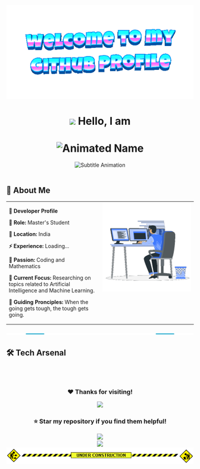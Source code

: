 <div align = "center">
  <img src = "header.gif" alt = "Welcome to my GitHub Profile" />
<!--  <br>
  <br> -->
</div>

<div align = "center">

# <img src = "https://raw.githubusercontent.com/MartinHeinz/MartinHeinz/master/wave.gif" width = "30px"> Hello, I am

<div align = "center">
  <h1>
    <img src = "https://readme-typing-svg.herokuapp.com/?font=Orbitron&weight=900&size=80&duration=2000&pause=500&color=00D9FF&background=0D111700&center=true&vCenter=true&width=1000&height=120&lines=SHASHWAT+DWIVEDI;SHASHWAT+DWIVEDI;" alt = "Animated Name" />
  </h1>
</div>

<div align = "center">
  <img src = "https://readme-typing-svg.herokuapp.com?font=JetBrains+Mono&weight=600&size=32&duration=2500&pause=300&color=FF6B6B&center=true&vCenter=true&width=900&height=80&lines=Master's+Student+%7C+Programmer;Mathematics+Enthusiast;Aspiring+AI%2FML+Engineer;Maths+%2B+Code+%3D+Infinite+Possibilities" alt = "Subtitle Animation" />
</div>

<img src = "https://user-images.githubusercontent.com/74038190/212284100-561aa473-3905-4a80-b561-0d28506553ee.gif" width = "100%" height = "8" >
</div>

## 🚀 About Me
<div align = "center">
<table border = "0">
<tr>
<td width = "50%" valign = "top">
  
**💫 Developer Profile**

<p> <b> 🏢 Role: </b> Master's Student </p>
<p> <b> 📍 Location: </b> India </p>
<p> <b> ⚡️ Experience: </b> Loading... </p>
<p> <b> 🎯 Passion: </b> Coding and Mathematics </p>
<p> <b> 🔭 Current Focus: </b> Researching on topics related to Artificial Intelligence and Machine Learning. </p>
<p> <b> 💭 Guiding Pronciples: </b> When the going gets tough, the tough gets going. </p>

</td>
<td width = "50%" valign = "top">

<img align = "center" alt = "Coding Animation" width = "300" src = "developer.gif">

</td>
</tr>
</table>
</div>
<div align = "center">

<img src = "logo.gif" width = "100%" height = "6">

</div>

## 🛠️ Tech Arsenal
<br>
<br>

<div align = "center">

### ❤️ Thanks for visiting!

<img src = "https://user-images.githubusercontent.com/74038190/213910845-af37a709-8995-40d6-be59-724526e3c3d7.gif" width = "60">

### ⭐️ Star my repository if you find them helpful!

<img src = "https://user-images.githubusercontent.com/74038190/212284158-e840e285-664b-44d7-b79b-e264b5e54825.gif" width = "200">

</div>

<div align = "center">
  <img src = "https://capsule-render.vercel.app/api?type=waving&color=gradient&customColorList=12&height=120&section=footer&animation=twinkling" />
</div>


<div align = "center">
  <img src = "under-construction.gif" alt = "under-construction" />
  <br>
  <br>
</div>

<!--
## Hi there 👋

**coolrishi28/coolrishi28** is a ✨ _special_ ✨ repository because its `README.md` (this file) appears on your GitHub profile.

Here are some ideas to get you started:

- 🔭 I’m currently working on ...
- 🌱 I’m currently learning ...
- 👯 I’m looking to collaborate on ...
- 🤔 I’m looking for help with ...
- 💬 Ask me about ...
- 📫 How to reach me: ...
- 😄 Pronouns: ...
- ⚡ Fun fact: ...
-->
